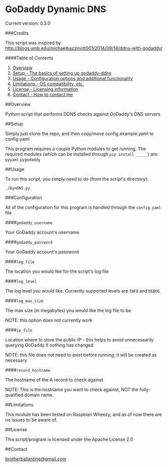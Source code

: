 # GoDaddy Dynamic DNS

Current version: 0.3.0

###Credits

This script was inspired by http://blogs.umb.edu/michaelbazzinott001/2014/09/14/ddns-with-godaddy/

####Table of Contents

1. [Overview](#overview)
2. [Setup - The basics of setting up godaddy-ddns](#setup)
3. [Usage - Configuration options and additional functionality](#usage)
4. [Limitations - OS compatibility, etc.](#limitations)
5. [License - Licensing information](#license)
6. [Contact - How to contact me](#contact)

##Overview

Python script that performs DDNS checks against GoDaddy's DNS servers

##Setup

Simply just clone the repo, and then copy/move config.example.yaml to config.yaml

This program requires a couple Python modules to get running. The required modules (which can be installed through `pip install _____`) are:
`pyyaml`
`pygodaddy`

##Usage

To run this script, you simply need to do (from the script's directory):

`./DynDNS.py`

###Configuration

All of the configuration for this program is handled through the `config.yaml` file

####`godaddy_username`

Your GoDaddy account's username

####`godaddy_password`

Your GoDaddy account's password

####`log_file`

The location you would like for the script's log file

####`log_level`

The log level you would like. Currently supported levels are `INFO` and `DEBUG`

####`log_max_size`

The max size (in megabytes) you would like the log file to be

NOTE: this option does not currently work

####`ip_file`

Location where to store the public IP - this helps to avoid unnecessarily querying GoDaddy if nothing has changed

NOTE: this file does not need to exist before running; it will be created as necessary

####`record_hostname`

The hostname of the A record to check against

NOTE: This is the hostname you want to check against, NOT the fully-qualified domain name.

##Limitations

This module has been tested on Raspbian Wheezy, and as of now there are no issues to be aware of.

##License

This script/program is licensed under the Apache License 2.0

##Contact

brotherballantine@gmail.com
